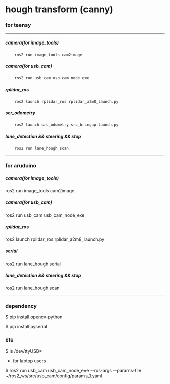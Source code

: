 # **hough transform (canny)**


### for teensy

---
##### **camera(for image_tools)**
        ros2 run image_tools cam2image                          
##### **camera(for usb_cam)**
        ros2 run usb_cam usb_cam_node_exe                      
##### **rplidar_ros**
        ros2 launch rplidar_ros rplidar_a2m8_launch.py                
##### **scr_odometry**
        ros2 launch src_odometry src_bringup.launch.py                 
##### **lane_detection && steering && stop**
        ros2 run lane_hough scan          

 
---


### for aruduino

##### **camera(for image_tools)**
  ros2 run image_tools cam2image  
##### **camera(for usb_cam)**
  ros2 run usb_cam usb_cam_node_exe          
##### **rplidar_ros**
  ros2 launch rplidar_ros rplidar_a2m8_launch.py  
##### **serial**
  ros2 run lane_hough serial  
##### **lane_detection && steering && stop**
  ros2 run lane_hough scan  


---


### dependency

$ pip install opencv-python

$ pip install pyserial


### etc 

$ ls /dev/ttyUSB*    





+ for labtop users

$ ros2 run usb_cam usb_cam_node_exe --ros-args --params-file ~/ros2_ws/src/usb_cam/config/params_1.yaml

